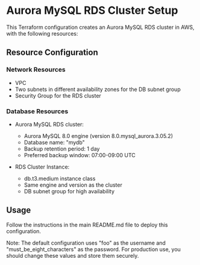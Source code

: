 # Aurora MySQL RDS Cluster Setup

This Terraform configuration creates an Aurora MySQL RDS cluster in AWS, with the following resources:

## Resource Configuration

### Network Resources
- VPC
- Two subnets in different availability zones for the DB subnet group
- Security Group for the RDS cluster

### Database Resources
- Aurora MySQL RDS cluster:
  - Aurora MySQL 8.0 engine (version 8.0.mysql_aurora.3.05.2)
  - Database name: "mydb"
  - Backup retention period: 1 day
  - Preferred backup window: 07:00-09:00 UTC

- RDS Cluster Instance:
  - db.t3.medium instance class
  - Same engine and version as the cluster
  - DB subnet group for high availability

## Usage

Follow the instructions in the main README.md file to deploy this configuration.

Note: The default configuration uses "foo" as the username and "must_be_eight_characters" as the password. For production use, you should change these values and store them securely.